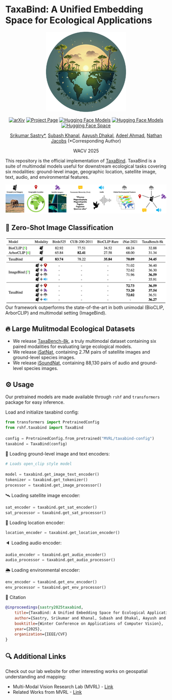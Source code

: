 # TaxaBind: A Unified Embedding Space for Ecological Applications
<div align="center">
<img src="imgs/taxabind_logo.png" width="250">

[![arXiv](https://img.shields.io/badge/arXiv-2411.00683-red)](https://arxiv.org/pdf/2411.00683)
[![Project Page](https://img.shields.io/badge/Project-Website-green)](https://vishu26.github.io/taxabind/index.html)
[![Hugging Face Models](https://img.shields.io/badge/%F0%9F%A4%97%20HuggingFace-Models-yellow
)](https://huggingface.co/collections/MVRL/taxabind-664be83f97dd6a0c4a5d2293)
[![Hugging Face Models](https://img.shields.io/badge/TaxaBind-Datasets-blue
)](https://huggingface.co/collections/MVRL/taxabind-datasets-672292b5a68683b4272950db)
[![Hugging Face Space](https://img.shields.io/badge/%F0%9F%A4%97%20HuggingFace-Spaces-yellow?style=flat&logo=hug)](https://huggingface.co/spaces/MVRL/taxabind-demo)</center>

[Srikumar Sastry*](https://vishu26.github.io/),
[Subash Khanal](https://subash-khanal.github.io/),
[Aayush Dhakal](https://scholar.google.com/citations?user=KawjT_8AAAAJ&hl=en),
[Adeel Ahmad](https://adealgis.wixsite.com/adeel-ahmad-geog),
[Nathan Jacobs](https://jacobsn.github.io/)
(*Corresponding Author)

WACV 2025
</div>

This repository is the official implementation of [TaxaBind](https://arxiv.org/pdf/2411.00683).
TaxaBind is a suite of multimodal models useful for downstream ecological tasks covering six modalities: ground-level image, geographic location, satellite image, text, audio, and environmental features.

![](imgs/framework_2.jpg)


## 🎯 Zero-Shot Image Classification
![](imgs/results.png)
Our framework outperforms the state-of-the-art in both unimodal (BioCLIP, ArborCLIP) and multimodal setting (ImageBind).

## 🔥 Large Mulitmodal Ecological Datasets

* We release [TaxaBench-8k](https://huggingface.co/datasets/MVRL/TaxaBench-8k), a truly multimodal dataset containing six paired modalities for evaluating large ecological models.
* We release [iSatNat](https://huggingface.co/datasets/MVRL/iSatNat), containing 2.7M pairs of satellite images and ground-level species images.
* We release [iSoundNat](https://huggingface.co/datasets/MVRL/iSoundNat), containing 88,130 pairs of audio and ground-level species images.

## ⚙️ Usage
Our pretrained models are made available through `rshf` and `transformers` package for easy inference.

Load and initialize taxabind config:
```python
from transformers import PretrainedConfig
from rshf.taxabind import TaxaBind

config = PretrainedConfig.from_pretrained("MVRL/taxabind-config")
taxabind = TaxaBind(config)
```

📎 Loading ground-level image and text encoders:
```python
# Loads open_clip style model

model = taxabind.get_image_text_encoder()
tokenizer = taxabind.get_tokenizer()
processor = taxabind.get_image_processor()
```

🛰️ Loading satellite image encoder:
```python
sat_encoder = taxabind.get_sat_encoder()
sat_processor = taxabind.get_sat_processor()
```

📍 Loading location encoder:
```python
location_encoder = taxabind.get_location_encoder()
```

🔈 Loading audio encoder:
```python
audio_encoder = taxabind.get_audio_encoder()
audio_processor = taxabind.get_audio_processor()
```

🌦️ Loading environmental encoder:
```python
env_encoder = taxabind.get_env_encoder()
env_processor = taxabind.get_env_processor()
```

📑 Citation

```bibtex
@inproceedings{sastry2025taxabind,
    title={TaxaBind: A Unified Embedding Space for Ecological Applications},
    author={Sastry, Srikumar and Khanal, Subash and Dhakal, Aayush and Ahmad, Adeel and Jacobs, Nathan},
    booktitle={Winter Conference on Applications of Computer Vision},
    year={2025},
    organization={IEEE/CVF}
}
```


## 🔍 Additional Links
Check out our lab website for other interesting works on geospatial understanding and mapping:
* Multi-Modal Vision Research Lab (MVRL) - [Link](https://mvrl.cse.wustl.edu/)
* Related Works from MVRL - [Link](https://mvrl.cse.wustl.edu/publications/)
